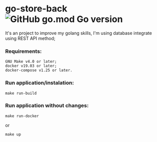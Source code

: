 # go-store-back ![GitHub go.mod Go version](https://img.shields.io/github/go-mod/go-version/marcos-dev88/go-store-back?color=%2329D6D8&logo=Go&logoColor=%2329D6D8)
It's an project to improve my golang skills, I'm using database integrate using REST API method;

### Requirements:
```shell script
GNU Make v4.0 or later;
docker v19.03 or later;
docker-compose v1.25 or later.
```
### Run application/instalation:
```shell script
make run-build
```

### Run application without changes:
```shell script
make run-docker
```
or
```shell script
make up
```
